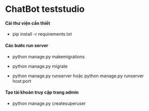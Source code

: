 # ChatBot teststudio

#### Cài thư viện cần thiết 
* pip install -r requirements.txt

#### Các bước run server
* python manage.py makemigrations

* python manage.py migrate

* python manage.py runserver  hoặc python manage.py runserver host:port

#### Tạo tài khoản truy cập trang admin

* python manage.py createsuperuser



